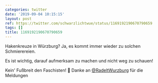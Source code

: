 ```yaml
---
categories: twitter
date: '2019-09-04 10:15:15'
layout: post
ref: https://twitter.com/schwarzlichtwue/status/1169192190670790659
tags: []
title: 1169192190670790659
---
```

Hakenkreuze in Würzburg? Ja, es kommt immer wieder zu solchen Schmierereien.

Es ist wichtig, darauf aufmerksam zu machen und nicht weg zu schauen!



Kein' Fußbreit den Faschisten! 🏴 
Danke an [@RadeltWurzburg](https://twitter.com/RadeltWurzburg) für die Meldungen 